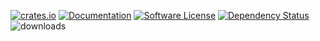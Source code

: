 [![crates.io](https://img.shields.io/crates/v/geoip2-codegen?label=latest)](https://crates.io/crates/geoip2-codegen)
[![Documentation](https://docs.rs/geoip2-codegen/badge.svg?version=0.1.2)](https://docs.rs/geoip2-codegen/0.1.2)
[![Software License](https://img.shields.io/badge/license-MIT-brightgreen.svg)](LICENSE)
[![Dependency Status](https://deps.rs/crate/geoip2-codegen/0.1.2/status.svg)](https://deps.rs/crate/geoip2-codegen/0.1.2)
![downloads](https://img.shields.io/crates/d/geoip2-codegen.svg)
